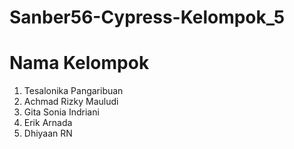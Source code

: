 # Sanber56-Cypress-Kelompok_5
# Nama Kelompok
1. Tesalonika Pangaribuan
2. Achmad Rizky Mauludi 
3. Gita Sonia Indriani
4. Erik Arnada
5. Dhiyaan RN